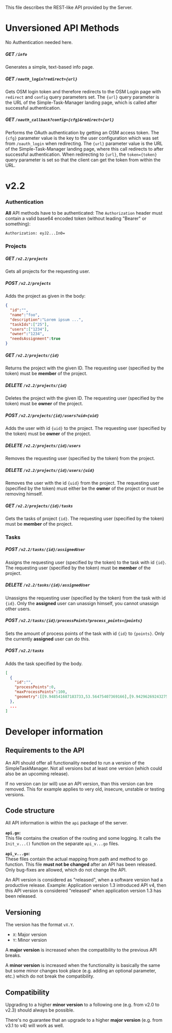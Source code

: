 This file describes the REST-like API provided by the Server.

# Unversioned API Methods

No Authentication needed here.

##### GET `/info`

Generates a simple, text-based info page.

##### GET `/oauth_login?redirect={url}`

Gets OSM login token and therefore redirects to the OSM Login page with `redirect` and `config` query parameters set.
The `{url}` query parameter is the URL of the Simple-Task-Manager landing page, which is called after successful authentication.

##### GET `/oauth_callback?config={cfg}&redirect={url}`

Performs the OAuth authentication by getting an OSM access token.
The `{cfg}` parameter value is the key to the user configuration which was set from `/oauth_login` when redirecting.
The `{url}` parameter value is the URL of the Simple-Task-Manager landing page, where this call redirects to after successful authentication.
When redirecting to `{url}`, the `token={token}` query parameter is set so that the client can get the token from within the URL.

# v2.2

### Authentication

**All** API methods have to be authenticated: The `Authorization` header must contain a valid base64 encoded token (without leading "Bearer" or something):

```
Authorization: eyJ2...In0=
```

### Projects

##### GET  `/v2.2/projects`

Gets all projects for the requesting user.

##### POST  `/v2.2/projects`

Adds the project as given in the body:

```json
{
  "id":"",
  "name":"foo",
  "description":"Lorem ipsum ...",
  "taskIds":["25"],
  "users":["1234"],
  "owner":"1234",
  "needsAssignment":true
}
```

##### GET  `/v2.2/projects/{id}`

Returns the project with the given ID. The requesting user (specified by the token) must be **member** of the project.

##### DELETE  `/v2.2/projects/{id}`

Deletes the project with the given ID. The requesting user (specified by the token) must be **owner** of the project.

##### POST `/v2.2/projects/{id}/users?uid={uid}`

Adds the user with id `{uid}` to the project. The requesting user (specified by the token) must be **owner** of the project.

##### DELETE `/v2.2/projects/{id}/users`

Removes the requesting user (specified by the token) from the project.

##### DELETE `/v2.2/projects/{id}/users/{uid}`

Removes the user with the id `{uid}` from the project. The requesting user (specified by the token) must either be the **owner** of the project or must be removing himself.

##### GET  `/v2.2/projects/{id}/tasks`

Gets the tasks of project `{id}`. The requesting user (specified by the token) must be **member** of the project.

### Tasks

##### POST `/v2.2/tasks/{id}/assignedUser`

Assigns the requesting user (specified by the token) to the task with id `{id}`. The requesting user (specified by the token) must be **member** of the project.

##### DELETE `/v2.2/tasks/{id}/assignedUser`

Unassigns the requesting user (specified by the token) from the task with id `{id}`. Only the **assigned** user can unassign himself, you cannot unassign other users.

##### POST `/v2.2/tasks/{id}/processPoints?process_points={points}`

Sets the amount of process points of the task with id `{id}` to `{points}`. Only the currently **assigned** user can do this.

##### POST `/v2.2/tasks`

Adds the task specified by the body.

```json
[
  {
    "id":"",
    "processPoints":0,
    "maxProcessPoints":100,
    "geometry":[[9.948541687183733,53.56475407369166],[9.942962692432753,53.55843257241423],[9.952232406788223,53.55863650655573],[9.948541687183733,53.56475407369166]]
  },
  ...
]
```

# Developer information

## Requirements to the API

An API should offer all functionality needed to run a version of the SimpleTaskManager.
Not all versions but at least one version (which could also be an upcoming release).

If no version can (or will) use an API version, than this version can bre removed.
This for example applies to very old, insecure, unstable or testing versions.

## Code structure

All API information is within the `api` package of the server.

**`api.go`:**<br>
This file contains the creation of the routing and some logging.
It calls the `Init_v...()` function on the separate `api_v...go` files.

**`api_v...go`:**<br>
These files contain the actual mapping from path and method to go function.
This file **must not be changed** after an API has been released.
Only bug-fixes are allowed, which do not change the API.

An API version is considered as "released", when a software version had a productive release.
Example: Application version 1.3 introduced API v4, then this API version is considered "released" when application version 1.3 has been released.

## Versioning

The version has the format `vX.Y`.

* `X`: Major version
* `Y`: Minor version

A **major version** is increased when the compatibility to the previous API breaks.

A **minor version** is increased when the functionality is basically the same but some minor changes took place (e.g. adding an optional parameter, etc.) which do not break the compatibility.

## Compatibility

Upgrading to a higher **minor version** to a following one (e.g. from v2.0 to v2.3) should always be possible.

There's no guarantee that an upgrade to a higher **major version** (e.g. from v3.1 to v4) will work as well. 